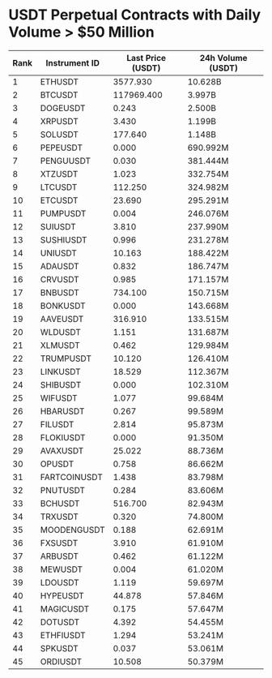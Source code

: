 # USDT Perpetual Contracts with Daily Volume > $50 Million

| Rank | Instrument ID | Last Price (USDT) | 24h Volume (USDT) |
|------|---------------|-------------------|-------------------|
| 1 | ETHUSDT | 3577.930 | 10.628B |
| 2 | BTCUSDT | 117969.400 | 3.997B |
| 3 | DOGEUSDT | 0.243 | 2.500B |
| 4 | XRPUSDT | 3.430 | 1.199B |
| 5 | SOLUSDT | 177.640 | 1.148B |
| 6 | PEPEUSDT | 0.000 | 690.992M |
| 7 | PENGUUSDT | 0.030 | 381.444M |
| 8 | XTZUSDT | 1.023 | 332.754M |
| 9 | LTCUSDT | 112.250 | 324.982M |
| 10 | ETCUSDT | 23.690 | 295.291M |
| 11 | PUMPUSDT | 0.004 | 246.076M |
| 12 | SUIUSDT | 3.810 | 237.990M |
| 13 | SUSHIUSDT | 0.996 | 231.278M |
| 14 | UNIUSDT | 10.163 | 188.422M |
| 15 | ADAUSDT | 0.832 | 186.747M |
| 16 | CRVUSDT | 0.985 | 171.157M |
| 17 | BNBUSDT | 734.100 | 150.715M |
| 18 | BONKUSDT | 0.000 | 143.668M |
| 19 | AAVEUSDT | 316.910 | 133.515M |
| 20 | WLDUSDT | 1.151 | 131.687M |
| 21 | XLMUSDT | 0.462 | 129.984M |
| 22 | TRUMPUSDT | 10.120 | 126.410M |
| 23 | LINKUSDT | 18.529 | 112.367M |
| 24 | SHIBUSDT | 0.000 | 102.310M |
| 25 | WIFUSDT | 1.077 | 99.684M |
| 26 | HBARUSDT | 0.267 | 99.589M |
| 27 | FILUSDT | 2.814 | 95.873M |
| 28 | FLOKIUSDT | 0.000 | 91.350M |
| 29 | AVAXUSDT | 25.022 | 88.736M |
| 30 | OPUSDT | 0.758 | 86.662M |
| 31 | FARTCOINUSDT | 1.438 | 83.798M |
| 32 | PNUTUSDT | 0.284 | 83.606M |
| 33 | BCHUSDT | 516.700 | 82.943M |
| 34 | TRXUSDT | 0.320 | 74.800M |
| 35 | MOODENGUSDT | 0.188 | 62.691M |
| 36 | FXSUSDT | 3.910 | 61.910M |
| 37 | ARBUSDT | 0.462 | 61.122M |
| 38 | MEWUSDT | 0.004 | 61.020M |
| 39 | LDOUSDT | 1.119 | 59.697M |
| 40 | HYPEUSDT | 44.878 | 57.846M |
| 41 | MAGICUSDT | 0.175 | 57.647M |
| 42 | DOTUSDT | 4.392 | 54.455M |
| 43 | ETHFIUSDT | 1.294 | 53.241M |
| 44 | SPKUSDT | 0.037 | 53.061M |
| 45 | ORDIUSDT | 10.508 | 50.379M |
